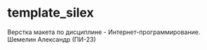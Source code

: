 # template_silex
Верстка макета по дисциплине - Интернет-программирование.
Шемелин Александр (ПИ-23)
